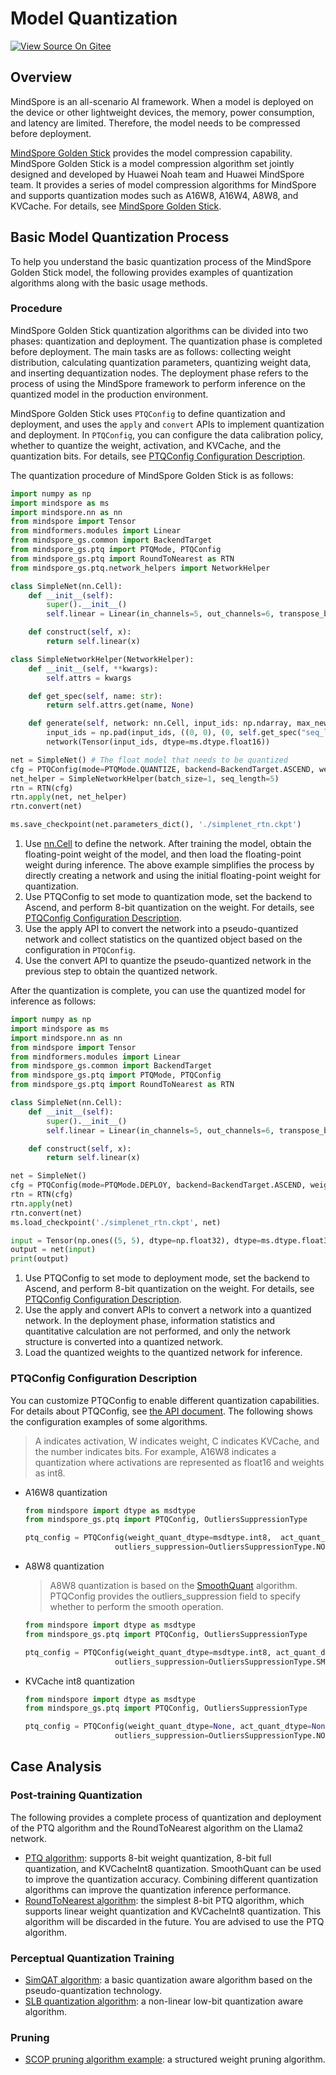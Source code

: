 # Model Quantization

[![View Source On Gitee](https://mindspore-website.obs.cn-north-4.myhuaweicloud.com/website-images/r2.6.0/resource/_static/logo_source_en.svg)](https://gitee.com/mindspore/docs/blob/r2.6.0/tutorials/source_en/model_infer/ms_infer/quantization.md)

## Overview

MindSpore is an all-scenario AI framework. When a model is deployed on the device or other lightweight devices, the memory, power consumption, and latency are limited. Therefore, the model needs to be compressed before deployment.

[MindSpore Golden Stick](https://www.mindspore.cn/golden_stick/docs/en/r1.0.0/index.html) provides the model compression capability. MindSpore Golden Stick is a model compression algorithm set jointly designed and developed by Huawei Noah team and Huawei MindSpore team. It provides a series of model compression algorithms for MindSpore and supports quantization modes such as A16W8, A16W4, A8W8, and KVCache. For details, see [MindSpore Golden Stick](https://www.mindspore.cn/golden_stick/docs/en/r1.0.0/index.html).

## Basic Model Quantization Process

To help you understand the basic quantization process of the MindSpore Golden Stick model, the following provides examples of quantization algorithms along with the basic usage methods.

### Procedure

MindSpore Golden Stick quantization algorithms can be divided into two phases: quantization and deployment. The quantization phase is completed before deployment. The main tasks are as follows: collecting weight distribution, calculating quantization parameters, quantizing weight data, and inserting dequantization nodes. The deployment phase refers to the process of using the MindSpore framework to perform inference on the quantized model in the production environment.

MindSpore Golden Stick uses `PTQConfig` to define quantization and deployment, and uses the `apply` and `convert` APIs to implement quantization and deployment. In `PTQConfig`, you can configure the data calibration policy, whether to quantize the weight, activation, and KVCache, and the quantization bits. For details, see [PTQConfig Configuration Description](#ptqconfig-configuration-description).

The quantization procedure of MindSpore Golden Stick is as follows:

```python
import numpy as np
import mindspore as ms
import mindspore.nn as nn
from mindspore import Tensor
from mindformers.modules import Linear
from mindspore_gs.common import BackendTarget
from mindspore_gs.ptq import PTQMode, PTQConfig
from mindspore_gs.ptq import RoundToNearest as RTN
from mindspore_gs.ptq.network_helpers import NetworkHelper

class SimpleNet(nn.Cell):
    def __init__(self):
        super().__init__()
        self.linear = Linear(in_channels=5, out_channels=6, transpose_b=True, bias_init="normal", weight_init="normal")

    def construct(self, x):
        return self.linear(x)

class SimpleNetworkHelper(NetworkHelper):
    def __init__(self, **kwargs):
        self.attrs = kwargs

    def get_spec(self, name: str):
        return self.attrs.get(name, None)

    def generate(self, network: nn.Cell, input_ids: np.ndarray, max_new_tokens=1, **kwargs):
        input_ids = np.pad(input_ids, ((0, 0), (0, self.get_spec("seq_length") - input_ids.shape[1])), 'constant', constant_values=0)
        network(Tensor(input_ids, dtype=ms.dtype.float16))

net = SimpleNet() # The float model that needs to be quantized
cfg = PTQConfig(mode=PTQMode.QUANTIZE, backend=BackendTarget.ASCEND, weight_quant_dtype=ms.dtype.int8)
net_helper = SimpleNetworkHelper(batch_size=1, seq_length=5)
rtn = RTN(cfg)
rtn.apply(net, net_helper)
rtn.convert(net)

ms.save_checkpoint(net.parameters_dict(), './simplenet_rtn.ckpt')
```

1. Use [nn.Cell](https://www.mindspore.cn/docs/en/r2.0/api_python/nn/mindspore.nn.Cell.html) to define the network. After training the model, obtain the floating-point weight of the model, and then load the floating-point weight during inference. The above example simplifies the process by directly creating a network and using the initial floating-point weight for quantization.
2. Use PTQConfig to set mode to quantization mode, set the backend to Ascend, and perform 8-bit quantization on the weight. For details, see [PTQConfig Configuration Description](#ptqconfig-configuration-description).
3. Use the apply API to convert the network into a pseudo-quantized network and collect statistics on the quantized object based on the configuration in `PTQConfig`.
4. Use the convert API to quantize the pseudo-quantized network in the previous step to obtain the quantized network.

After the quantization is complete, you can use the quantized model for inference as follows:

```python
import numpy as np
import mindspore as ms
import mindspore.nn as nn
from mindspore import Tensor
from mindformers.modules import Linear
from mindspore_gs.common import BackendTarget
from mindspore_gs.ptq import PTQMode, PTQConfig
from mindspore_gs.ptq import RoundToNearest as RTN

class SimpleNet(nn.Cell):
    def __init__(self):
        super().__init__()
        self.linear = Linear(in_channels=5, out_channels=6, transpose_b=True, bias_init="normal", weight_init="normal")

    def construct(self, x):
        return self.linear(x)

net = SimpleNet()
cfg = PTQConfig(mode=PTQMode.DEPLOY, backend=BackendTarget.ASCEND, weight_quant_dtype=ms.dtype.int8)
rtn = RTN(cfg)
rtn.apply(net)
rtn.convert(net)
ms.load_checkpoint('./simplenet_rtn.ckpt', net)

input = Tensor(np.ones((5, 5), dtype=np.float32), dtype=ms.dtype.float32)
output = net(input)
print(output)
```

1. Use PTQConfig to set mode to deployment mode, set the backend to Ascend, and perform 8-bit quantization on the weight. For details, see [PTQConfig Configuration Description](#ptqconfig-configuration-description).
2. Use the apply and convert APIs to convert a network into a quantized network. In the deployment phase, information statistics and quantitative calculation are not performed, and only the network structure is converted into a quantized network.
3. Load the quantized weights to the quantized network for inference.

### PTQConfig Configuration Description

You can customize PTQConfig to enable different quantization capabilities. For details about PTQConfig, see [the API document](https://www.mindspore.cn/golden_stick/docs/en/r1.0.0/ptq/mindspore_gs.ptq.PTQConfig.html#mindspore_gs.ptq.PTQConfig). The following shows the configuration examples of some algorithms.

> A indicates activation, W indicates weight, C indicates KVCache, and the number indicates bits. For example, A16W8 indicates a quantization where activations are represented as float16 and weights as int8.

- A16W8 quantization

    ```python
    from mindspore import dtype as msdtype
    from mindspore_gs.ptq import PTQConfig, OutliersSuppressionType

    ptq_config = PTQConfig(weight_quant_dtype=msdtype.int8,  act_quant_dtype=None,  kvcache_quant_dtype=None,
                        outliers_suppression=OutliersSuppressionType.NONE)
    ```

- A8W8 quantization

    > A8W8 quantization is based on the [SmoothQuant](https://gitcode.com/gh_mirrors/smo/smoothquant/overview) algorithm. PTQConfig provides the outliers_suppression field to specify whether to perform the smooth operation.

    ```python
    from mindspore import dtype as msdtype
    from mindspore_gs.ptq import PTQConfig, OutliersSuppressionType

    ptq_config = PTQConfig(weight_quant_dtype=msdtype.int8, act_quant_dtype=msdtype.int8, kvcache_quant_dtype=None,
                        outliers_suppression=OutliersSuppressionType.SMOOTH)
    ```

- KVCache int8 quantization

    ```python
    from mindspore import dtype as msdtype
    from mindspore_gs.ptq import PTQConfig, OutliersSuppressionType

    ptq_config = PTQConfig(weight_quant_dtype=None, act_quant_dtype=None, kvcache_quant_dtype=msdtype.int8,
                        outliers_suppression=OutliersSuppressionType.NONE)
    ```

## Case Analysis

### Post-training Quantization

The following provides a complete process of quantization and deployment of the PTQ algorithm and the RoundToNearest algorithm on the Llama2 network.

- [PTQ algorithm](https://www.mindspore.cn/golden_stick/docs/en/r1.0.0/ptq/ptq.html): supports 8-bit weight quantization, 8-bit full quantization, and KVCacheInt8 quantization. SmoothQuant can be used to improve the quantization accuracy. Combining different quantization algorithms can improve the quantization inference performance.
- [RoundToNearest algorithm](https://www.mindspore.cn/golden_stick/docs/en/r1.0.0/ptq/round_to_nearest.html): the simplest 8-bit PTQ algorithm, which supports linear weight quantization and KVCacheInt8 quantization. This algorithm will be discarded in the future. You are advised to use the PTQ algorithm.

### Perceptual Quantization Training

- [SimQAT algorithm](https://www.mindspore.cn/golden_stick/docs/en/r1.0.0/quantization/simqat.html): a basic quantization aware algorithm based on the pseudo-quantization technology.
- [SLB quantization algorithm](https://www.mindspore.cn/golden_stick/docs/en/r1.0.0/quantization/slb.html): a non-linear low-bit quantization aware algorithm.

### Pruning

- [SCOP pruning algorithm example](https://www.mindspore.cn/golden_stick/docs/en/r1.0.0/pruner/scop.html): a structured weight pruning algorithm.
